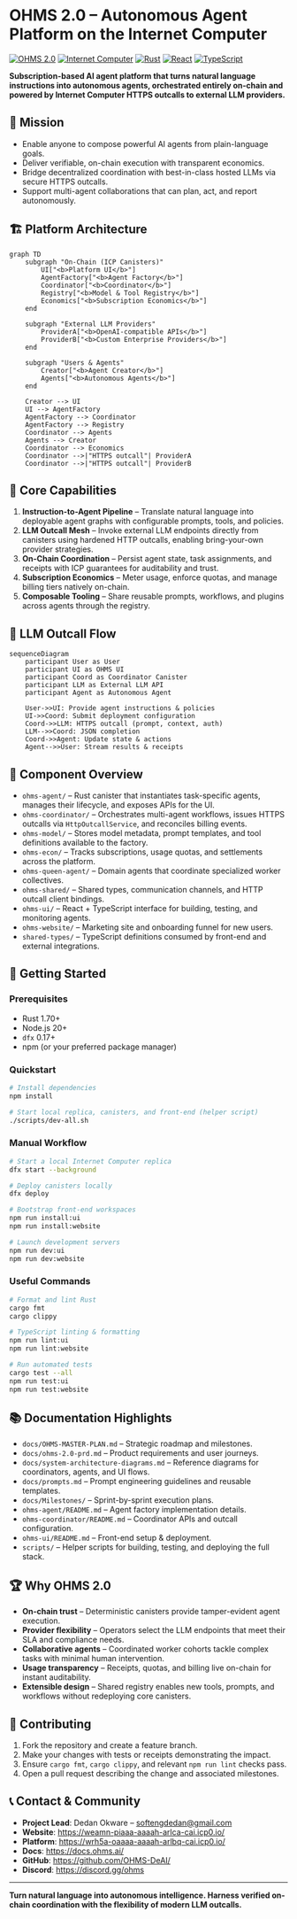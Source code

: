 # OHMS 2.0 – Autonomous Agent Platform on the Internet Computer

[![OHMS 2.0](https://img.shields.io/badge/OHMS-2.0-blue.svg)](https://github.com/OHMS-DeAI)
[![Internet Computer](https://img.shields.io/badge/Internet_Computer-ICP-blue.svg)](https://internetcomputer.org/)
[![Rust](https://img.shields.io/badge/Rust-1.70+-orange.svg)](https://rust-lang.org/)
[![React](https://img.shields.io/badge/React-19-blue.svg)](https://reactjs.org/)
[![TypeScript](https://img.shields.io/badge/TypeScript-5.0+-blue.svg)](https://www.typescriptlang.org/)

**Subscription-based AI agent platform that turns natural language instructions into autonomous agents, orchestrated entirely on-chain and powered by Internet Computer HTTPS outcalls to external LLM providers.**

## 🎯 Mission
- Enable anyone to compose powerful AI agents from plain-language goals.
- Deliver verifiable, on-chain execution with transparent economics.
- Bridge decentralized coordination with best-in-class hosted LLMs via secure HTTPS outcalls.
- Support multi-agent collaborations that can plan, act, and report autonomously.

## 🏗️ Platform Architecture

```mermaid
graph TD
    subgraph "On-Chain (ICP Canisters)"
        UI["<b>Platform UI</b>"]
        AgentFactory["<b>Agent Factory</b>"]
        Coordinator["<b>Coordinator</b>"]
        Registry["<b>Model & Tool Registry</b>"]
        Economics["<b>Subscription Economics</b>"]
    end

    subgraph "External LLM Providers"
        ProviderA["<b>OpenAI-compatible APIs</b>"]
        ProviderB["<b>Custom Enterprise Providers</b>"]
    end

    subgraph "Users & Agents"
        Creator["<b>Agent Creator</b>"]
        Agents["<b>Autonomous Agents</b>"]
    end

    Creator --> UI
    UI --> AgentFactory
    AgentFactory --> Coordinator
    AgentFactory --> Registry
    Coordinator --> Agents
    Agents --> Creator
    Coordinator --> Economics
    Coordinator -->|"HTTPS outcall"| ProviderA
    Coordinator -->|"HTTPS outcall"| ProviderB
```

## 🌟 Core Capabilities
1. **Instruction-to-Agent Pipeline** – Translate natural language into deployable agent graphs with configurable prompts, tools, and policies.
2. **LLM Outcall Mesh** – Invoke external LLM endpoints directly from canisters using hardened HTTP outcalls, enabling bring-your-own provider strategies.
3. **On-Chain Coordination** – Persist agent state, task assignments, and receipts with ICP guarantees for auditability and trust.
4. **Subscription Economics** – Meter usage, enforce quotas, and manage billing tiers natively on-chain.
5. **Composable Tooling** – Share reusable prompts, workflows, and plugins across agents through the registry.

## 🔌 LLM Outcall Flow

```mermaid
sequenceDiagram
    participant User as User
    participant UI as OHMS UI
    participant Coord as Coordinator Canister
    participant LLM as External LLM API
    participant Agent as Autonomous Agent

    User->>UI: Provide agent instructions & policies
    UI->>Coord: Submit deployment configuration
    Coord->>LLM: HTTPS outcall (prompt, context, auth)
    LLM-->>Coord: JSON completion
    Coord->>Agent: Update state & actions
    Agent-->>User: Stream results & receipts
```

## 🧱 Component Overview
- `ohms-agent/` – Rust canister that instantiates task-specific agents, manages their lifecycle, and exposes APIs for the UI.
- `ohms-coordinator/` – Orchestrates multi-agent workflows, issues HTTPS outcalls via `HttpOutcallService`, and reconciles billing events.
- `ohms-model/` – Stores model metadata, prompt templates, and tool definitions available to the factory.
- `ohms-econ/` – Tracks subscriptions, usage quotas, and settlements across the platform.
- `ohms-queen-agent/` – Domain agents that coordinate specialized worker collectives.
- `ohms-shared/` – Shared types, communication channels, and HTTP outcall client bindings.
- `ohms-ui/` – React + TypeScript interface for building, testing, and monitoring agents.
- `ohms-website/` – Marketing site and onboarding funnel for new users.
- `shared-types/` – TypeScript definitions consumed by front-end and external integrations.

## 🚀 Getting Started

### Prerequisites
- Rust 1.70+
- Node.js 20+
- `dfx` 0.17+
- npm (or your preferred package manager)

### Quickstart
```bash
# Install dependencies
npm install

# Start local replica, canisters, and front-end (helper script)
./scripts/dev-all.sh
```

### Manual Workflow
```bash
# Start a local Internet Computer replica
dfx start --background

# Deploy canisters locally
dfx deploy

# Bootstrap front-end workspaces
npm run install:ui
npm run install:website

# Launch development servers
npm run dev:ui
npm run dev:website
```

### Useful Commands
```bash
# Format and lint Rust
cargo fmt
cargo clippy

# TypeScript linting & formatting
npm run lint:ui
npm run lint:website

# Run automated tests
cargo test --all
npm run test:ui
npm run test:website
```

## 📚 Documentation Highlights
- `docs/OHMS-MASTER-PLAN.md` – Strategic roadmap and milestones.
- `docs/ohms-2.0-prd.md` – Product requirements and user journeys.
- `docs/system-architecture-diagrams.md` – Reference diagrams for coordinators, agents, and UI flows.
- `docs/prompts.md` – Prompt engineering guidelines and reusable templates.
- `docs/Milestones/` – Sprint-by-sprint execution plans.
- `ohms-agent/README.md` – Agent factory implementation details.
- `ohms-coordinator/README.md` – Coordinator APIs and outcall configuration.
- `ohms-ui/README.md` – Front-end setup & deployment.
- `scripts/` – Helper scripts for building, testing, and deploying the full stack.

## 🏆 Why OHMS 2.0
- **On-chain trust** – Deterministic canisters provide tamper-evident agent execution.
- **Provider flexibility** – Operators select the LLM endpoints that meet their SLA and compliance needs.
- **Collaborative agents** – Coordinated worker cohorts tackle complex tasks with minimal human intervention.
- **Usage transparency** – Receipts, quotas, and billing live on-chain for instant auditability.
- **Extensible design** – Shared registry enables new tools, prompts, and workflows without redeploying core canisters.

## 🤝 Contributing
1. Fork the repository and create a feature branch.
2. Make your changes with tests or receipts demonstrating the impact.
3. Ensure `cargo fmt`, `cargo clippy`, and relevant `npm run lint` checks pass.
4. Open a pull request describing the change and associated milestones.

## 📞 Contact & Community
- **Project Lead**: Dedan Okware – softengdedan@gmail.com
- **Website**: https://weamn-piaaa-aaaah-arlca-cai.icp0.io/
- **Platform**: https://wrh5a-oaaaa-aaaah-arlbq-cai.icp0.io/
- **Docs**: https://docs.ohms.ai/
- **GitHub**: https://github.com/OHMS-DeAI/
- **Discord**: https://discord.gg/ohms

---

**Turn natural language into autonomous intelligence. Harness verified on-chain coordination with the flexibility of modern LLM outcalls.**

